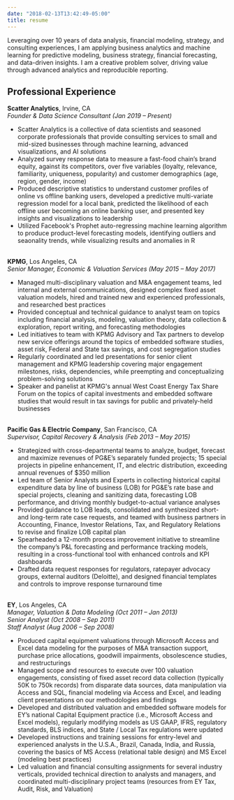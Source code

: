 ```yaml
---
date: "2018-02-13T13:42:49-05:00"
title: resume
---
```


Leveraging over 10 years of data analysis, financial modeling, strategy, and consulting experiences, I am applying business analytics and machine learning for predictive modeling, business strategy, financial forecasting, and data-driven insights. I am a creative problem solver, driving value through advanced analytics and reproducible reporting.

## Professional Experience

**Scatter Analytics**, Irvine, CA
<br/>_Founder & Data Science Consultant (Jan 2019 – Present)_

* Scatter Analytics is a collective of data scientists and seasoned corporate professionals that provide consulting services to small and mid-sized businesses through machine learning, advanced visualizations, and AI solutions
* Analyzed survey response data to measure a fast-food chain’s brand equity, against its competitors, over five variables (loyalty, relevance, familiarity, uniqueness, popularity) and customer demographics (age, region, gender, income)
* Produced descriptive statistics to understand customer profiles of online vs offline banking users, developed a predictive multi-variate regression model for a local bank, predicted the likelihood of each offline user becoming an online banking user, and presented key insights and visualizations to leadership
* Utilized Facebook's Prophet auto-regressing machine learning algorithm to produce product-level forecasting models, identifying outliers and seaonality trends, while visualizing results and anomalies in R  

<br/>**KPMG**, Los Angeles, CA
<br/>_Senior Manager, Economic & Valuation Services (May 2015 – May 2017)_

* Managed multi-disciplinary valuation and M&A engagement teams, led internal and external communications, designed complex fixed asset valuation models, hired and trained new and experienced professionals, and researched best practices
* Provided conceptual and technical guidance to analyst team on topics including financial analysis, modeling, valuation theory, data collection & exploration, report writing, and forecasting methodologies
* Led initiatives to team with KPMG Advisory and Tax partners to develop new service offerings around the topics of embedded software studies, asset risk, Federal and State tax savings, and cost segregation studies
* Regularly coordinated and led presentations for senior client management and KPMG leadership covering major engagement milestones, risks, dependencies, while preempting and conceptualizing problem-solving solutions
* Speaker and panelist at KPMG's annual West Coast Energy Tax Share Forum on the topics of capital investments and embedded software studies that would result in tax savings for public and privately-held businesses

<br/>**Pacific Gas & Electric Company**, San Francisco, CA
<br/>_Supervisor, Capital Recovery & Analysis (Feb 2013 – May 2015)_

* Strategized with cross-departmental teams to analyze, budget, forecast and maximize revenues of PG&E’s separately funded projects; 15 special projects in pipeline enhancement, IT, and electric distribution, exceeding annual revenues of $350 million
* Led team of Senior Analysts and Experts in collecting historical capital expenditure data by line of business (LOB) for PG&E’s rate base and special projects, cleaning and sanitizing data, forecasting LOB performance, and driving monthly budget-to-actual variance analyses
* Provided guidance to LOB leads, consolidated and synthesized short- and long-term rate case requests, and teamed with business partners in Accounting, Finance, Investor Relations, Tax, and Regulatory Relations to revise and finalize LOB capital plan
* Spearheaded a 12-month process improvement initiative to streamline the company’s P&L forecasting and performance tracking models, resulting in a cross-functional tool with enhanced controls and KPI dashboards
* Drafted data request responses for regulators, ratepayer advocacy groups, external auditors (Deloitte), and designed financial templates and controls to improve response turnaround time

<br/>**EY**, Los Angeles, CA
<br/>_Manager, Valuation & Data Modeling (Oct 2011 – Jan 2013)_
<br/>_Senior Analyst (Oct 2008 – Sep 2011)_
<br/>_Staff Analyst (Aug 2006 – Sep 2008)_

* Produced capital equipment valuations through Microsoft Access and Excel data modeling for the purposes of M&A transaction support, purchase price allocations, goodwill impairments, obsolescence studies, and restructurings
* Managed scope and resources to execute over 100 valuation engagements, consisting of fixed asset record data collection (typically 50K to 750k records) from disparate data sources, data manipulation via Access and SQL, financial modeling via Access and Excel, and leading client presentations on our methodologies and findings
* Developed and distributed valuation and embedded software models for EY’s national Capital Equipment practice (i.e., Microsoft Access and Excel models), regularly modifying models as US GAAP, IFRS, regulatory standards, BLS indices, and State / Local Tax regulations were updated
* Developed instructions and training sessions for entry-level and experienced analysts in the U.S.A., Brazil, Canada, India, and Russia, covering the basics of MS Access (relational table design) and MS Excel (modeling best practices)
* Led valuation and financial consulting assignments for several industry verticals, provided technical direction to analysts and managers, and coordinated multi-disciplinary project teams (resources from EY Tax, Audit, Risk, and Valuation)